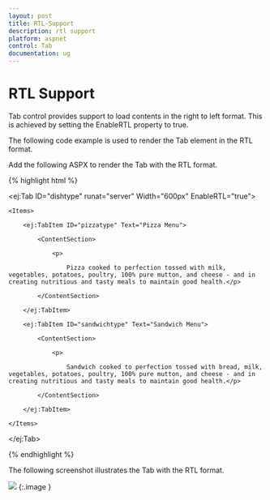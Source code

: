 ```yaml
---
layout: post
title: RTL-Support
description: rtl support
platform: aspnet
control: Tab
documentation: ug
---
```


# RTL Support

Tab control provides support to load contents in the right to left format. This is achieved by setting the EnableRTL property to true.

The following code example is used to render the Tab element in the RTL format. 

Add the following ASPX to render the Tab with the RTL format.

{% highlight html %}

<ej:Tab ID="dishtype" runat="server" Width="600px" EnableRTL="true">

    <Items>

        <ej:TabItem ID="pizzatype" Text="Pizza Menu">

            <ContentSection>

                <p>

                    Pizza cooked to perfection tossed with milk, vegetables, potatoes, poultry, 100% pure mutton, and cheese - and in creating nutritious and tasty meals to maintain good health.</p>

            </ContentSection>

        </ej:TabItem>

        <ej:TabItem ID="sandwichtype" Text="Sandwich Menu">

            <ContentSection>

                <p>

                    Sandwich cooked to perfection tossed with bread, milk, vegetables, potatoes, poultry, 100% pure mutton, and cheese - and in creating nutritious and tasty meals to maintain good health.</p>

            </ContentSection>

        </ej:TabItem>

    </Items>

</ej:Tab>





{% endhighlight %}

The following screenshot illustrates the Tab with the RTL format.

![](RTL-Support_images/RTL-Support_img1.png) 
{:.image }



